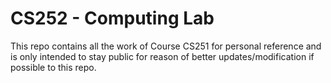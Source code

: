# CS252 - Computing Lab

This repo contains all the work of Course CS251 for personal reference and is only intended to stay public for reason of better updates/modification if possible to this repo.
